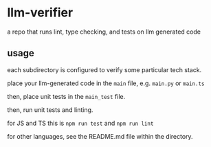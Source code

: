 # llm-verifier

a repo that runs lint, type checking, and tests on llm generated code

## usage

each subdirectory is configured to verify some particular tech stack.

place your llm-generated code in the `main` file, e.g. `main.py` or `main.ts`

then, place unit tests in the `main_test` file.

then, run unit tests and linting.

for JS and TS this is `npm run test` and `npm run lint`

for other languages, see the README.md file within the directory.

